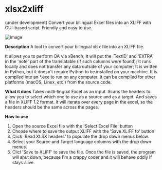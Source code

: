 # xlsx2xliff
(under development) Convert your bilingual Excel files into an XLIFF with GUI-based script. Friendly and easy to use.

![image](https://github.com/wtigga/xlsx2xliff/assets/7037184/61a60c47-a94f-47c1-8f55-6a56a327c572)


**Description**
A tool to convert your bilingual xlsx file into an XLIFF file.

It allows you to perform QA via xBench;
It will put the 'TextID' and 'EXTRA' in the 'note' part of the translatable (if such columns were found);
It runs locally and does not transfer any data outside of your computer;
It is written in Python, but it doesn't require Python to be installed on your machine. It is  compiled into an *.exe to run on any computer. It can be compiled for other platforms (macOS, Linux, etc.) from the source code.

**What it does**
Takes multi-lingual Excel as an input. Scans the headers to allow you to select which one to use as a source and as a target. And saves a file in XLIFF 1.2 format.
It will iterate over every page in the excel, so the headers should be the same across the pages.

**How to use**
1. Open the source Excel file with the 'Select Excel File' button
2. Choose where to save the output XLIFF with the 'Save XLIFF to' button
3. Click 'Read XLSX headers' to populate the drop down menus below.
4. Select your Source and Target language columns with the drop down menus.
5. Clicl 'Save to XLIFF' to save the file.
Once the file is saved, the program will shut down, because I'm a crappy coder and it will behave oddly if stays alive.
